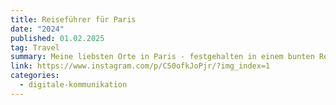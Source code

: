 ```yaml
---
title: Reiseführer für Paris
date: "2024"
published: 01.02.2025
tag: Travel
summary: Meine liebsten Orte in Paris - festgehalten in einem bunten Reiseführer.
link: https://www.instagram.com/p/C50ofkJoPjr/?img_index=1
categories:
  - digitale-kommunikation
---
```

